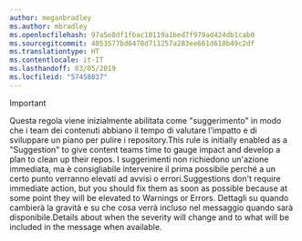 ```yaml
---
author: meganbradley
ms.author: mbradley
ms.openlocfilehash: 97a5e8df1fbac10119a1bed7f979ad424db1cab0
ms.sourcegitcommit: 4053577bd0478d711257a283ee661d618b49c2df
ms.translationtype: HT
ms.contentlocale: it-IT
ms.lasthandoff: 03/05/2019
ms.locfileid: "57458037"
---
```

> [!IMPORTANT]
> <span data-ttu-id="0f209-101">Questa regola viene inizialmente abilitata come "suggerimento" in modo che i team dei contenuti abbiano il tempo di valutare l'impatto e di sviluppare un piano per pulire i repository.</span><span class="sxs-lookup"><span data-stu-id="0f209-101">This rule is initially enabled as a "Suggestion" to give content teams time to gauge impact and develop a plan to clean up their repos.</span></span> <span data-ttu-id="0f209-102">I suggerimenti non richiedono un'azione immediata, ma è consigliabile intervenire il prima possibile perché a un certo punto verranno elevati ad avvisi o errori.</span><span class="sxs-lookup"><span data-stu-id="0f209-102">Suggestions don't require immediate action, but you should fix them as soon as possible because at some point they will be elevated to Warnings or Errors.</span></span> <span data-ttu-id="0f209-103">Dettagli su quando cambierà la gravità e su che cosa verrà incluso nel messaggio quando sarà disponibile.</span><span class="sxs-lookup"><span data-stu-id="0f209-103">Details about when the severity will change and to what will be included in the message when available.</span></span>